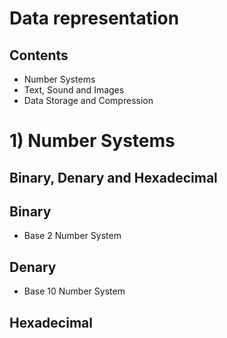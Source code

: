 # Data representation

## Contents

 - Number Systems
 - Text, Sound and Images
 - Data Storage and Compression

# 1) Number Systems
## **Binary, Denary and Hexadecimal**

## Binary
 - Base 2 Number System

## Denary
 - Base 10 Number System

## Hexadecimal
